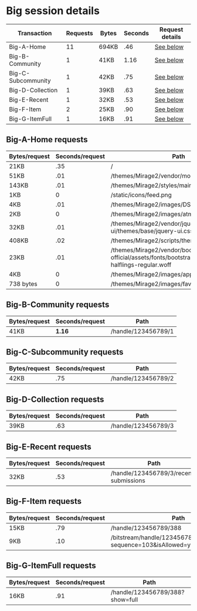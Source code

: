 # Big session details

Transaction | Requests | Bytes | Seconds | Request details
-|-|-|-|-
Big-A-Home | 11 | 694KB | .46 | [See below](#Big-A-Home-requests)
Big-B-Community | 1 | 41KB | 1.16 | [See below](#Big-B-Community-requests)
Big-C-Subcommunity | 1 | 42KB | .75 | [See below](#Big-C-Subcommunity-requests)
Big-D-Collection | 1 | 39KB | .63 | [See below](#Big-D-Collection-requests)
Big-E-Recent | 1 | 32KB | .53 | [See below](#Big-E-Recent-requests)
Big-F-Item | 2 | 25KB | .90 | [See below](#Big-F-Item-requests)
Big-G-ItemFull | 1 | 16KB | .91 | [See below](#Big-G-ItemFull-requests)

## Big-A-Home requests

| Bytes/request | Seconds/request | Path |
| - | - | - |
| 21KB | .35 | / |
| 51KB | .01 | /themes/Mirage2/vendor/modernizr/modernizr.js |
| 143KB | .01 | /themes/Mirage2/styles/main.css |
| 1KB | 0 | /static/icons/feed.png |
| 4KB | .01 | /themes/Mirage2/images/DSpace-logo-line.svg |
| 2KB | 0 | /themes/Mirage2/images/atmire-logo-small.svg |
| 32KB | .01 | /themes/Mirage2/vendor/jquery-ui/themes/base/jquery-ui.css |
| 408KB | .02 | /themes/Mirage2/scripts/theme.js |
| 23KB | .01 | /themes/Mirage2/vendor/bootstrap-sass-official/assets/fonts/bootstrap/glyphicons-halflings-regular.woff |
| 4KB | 0 | /themes/Mirage2/images/apple-touch-icon.png |
| 738 bytes | 0 | /themes/Mirage2/images/favicon.ico |

## Big-B-Community requests

| Bytes/request | Seconds/request | Path |
| - | - | - |
| 41KB | **1.16** | /handle/123456789/1 |

## Big-C-Subcommunity requests

| Bytes/request | Seconds/request | Path |
| - | - | - |
| 42KB | .75 | /handle/123456789/2 |

## Big-D-Collection requests

| Bytes/request | Seconds/request | Path |
| - | - | - |
| 39KB | .63 | /handle/123456789/3 |

## Big-E-Recent requests

| Bytes/request | Seconds/request | Path |
| - | - | - |
| 32KB | .53 | /handle/123456789/3/recent-submissions |

## Big-F-Item requests

| Bytes/request | Seconds/request | Path |
| - | - | - |
| 15KB | .79 | /handle/123456789/388 |
| 9KB | .10 | /bitstream/handle/123456789/388/text.pdf.jpg?sequence=103&isAllowed=y |

## Big-G-ItemFull requests

| Bytes/request | Seconds/request | Path |
| - | - | - |
| 16KB | .91 | /handle/123456789/388?show=full |
